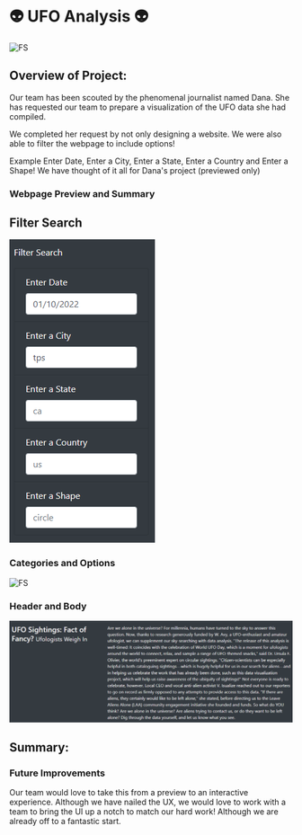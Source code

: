 # 👽 UFO Analysis 👽

![FS](https://media3.giphy.com/media/xT5LMUnO4g3yiRNuNy/giphy.gif?cid=ecf05e47ohs3te0v8pfqt1o3n0vlj4p1z2gh8yjyc7jo2jgq&rid=giphy.gif&ct=g)

## Overview of Project:
Our team has been scouted by the phenomenal journalist named Dana. She has requested our team to prepare a visualization of the UFO data she had compiled.

We completed her request by not only designing a website. We were also able to filter the webpage to include options!

Example Enter Date, Enter a City, Enter a State, Enter a Country and Enter a Shape! We have thought of it all for Dana's project (previewed only) 

### Webpage Preview and Summary ### 
##  Filter Search  ###  
![FS](https://github.com/Ev9784/UFO-Analysis/blob/master/Images/1.PNG?raw=true)

### Categories and Options ### 
![FS](![image](https://user-images.githubusercontent.com/101474807/173267070-13192928-d038-40ff-8128-68b6cabb1ae6.png)
)
###  Header and Body ### 
![FS](https://github.com/Ev9784/UFO-Analysis/blob/master/Images/3.png?raw=true)

## Summary:
###  Future Improvements ### 
Our team would love to take this from a preview to an interactive experience. Although we have nailed the UX, we would love to work with a team to bring the UI up a notch to match our hard work! Although we are already off to a fantastic start. 

